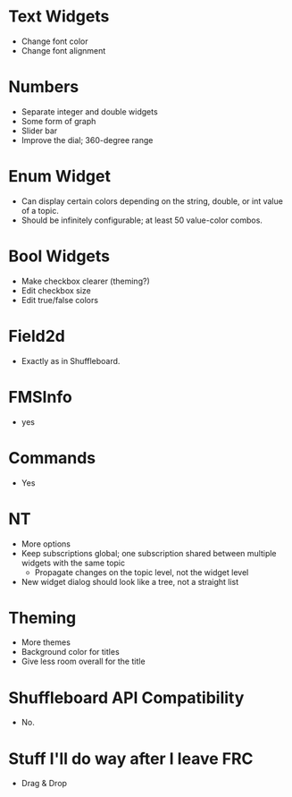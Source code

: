 # Text Widgets
- Change font color
- Change font alignment

# Numbers
- Separate integer and double widgets
- Some form of graph
- Slider bar
- Improve the dial; 360-degree range

# Enum Widget
- Can display certain colors depending on the string, double, or int value of a topic.
- Should be infinitely configurable; at least 50 value-color combos.

# Bool Widgets
- Make checkbox clearer (theming?)
- Edit checkbox size
- Edit true/false colors

# Field2d
- Exactly as in Shuffleboard.

# FMSInfo
- yes

# Commands
- Yes

# NT
- More options
- Keep subscriptions global; one subscription shared between multiple widgets with the same topic
  * Propagate changes on the topic level, not the widget level
- New widget dialog should look like a tree, not a straight list

# Theming
- More themes
- Background color for titles
- Give less room overall for the title

# Shuffleboard API Compatibility
- No.

# Stuff I'll do way after I leave FRC
- Drag & Drop
